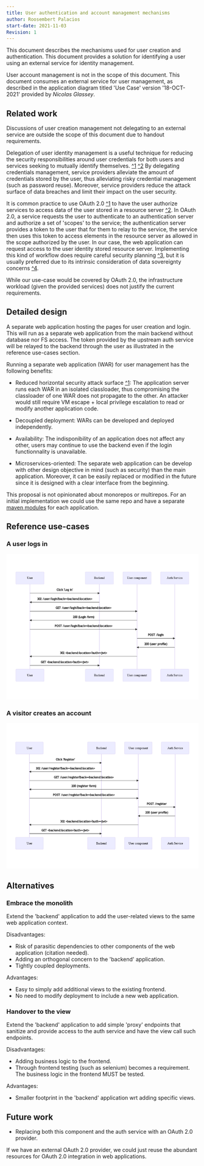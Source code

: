 ```yaml
---
title: User authentication and account management mechanisms
author: Roosembert Palacios
start-date: 2021-11-03
Revision: 1
---
```


This document describes the mechanisms used for user creation and
authentication.
This document provides a solution for identifying a user using an external
service for identity management.

User account management is not in the scope of this document.
This document consumes an external service for user management, as described
in the application diagram titled 'Use Case' version '18-OCT-2021' provided by
_Nicolas Glassey_.

## Related work

Discussions of user creation management not delegating to an external service
are outside the scope of this document due to handout requirements.

Delegation of user identity management is a useful technique for reducing the
security responsibilities around user credentials for both users and services
seeking to mutually identify themselves. [^1][delegation-1] [^2][delegation-2]
By delegating credentials management, service providers alleviate the amount of
credentials stored by the user, thus alleviating risky credential management
(such as password reuse).
Moreover, service providers reduce the attack surface of data breaches and limit
their impact on the user security.

[delegation-1]: https://mytechblogs.medium.com/identity-delegation-and-federated-authentication-e900689bf8ca
[delegation-2]: https://docs.microsoft.com/en-us/windows-server/identity/ad-fs/design/when-to-use-identity-delegation

It is common practice to use OAuth 2.0 [^1][oauth-1] to have the user authorize
services to access data of the user stored in a resource server [^2][oauth-2].
In OAuth 2.0, a service requests the user to authenticate to an authentication
server and authorize a set of 'scopes' to the service; the authentication
server provides a token to the user that for them to relay to the service,
the service then uses this token to access elements in the resource server as
allowed in the scope authorized by the user.
In our case, the web application can request access to the user identity stored
resource server.
Implementing this kind of workflow does require careful security planning
[^3][oauth-3], but it is usually preferred due to its intrinsic consideration
of data sovereignty concerns [^4][oauth-4].

[oauth-1]: https://oauth.net/2/
[oauth-2]: https://www.clowder.com/post/why-your-organization-should-be-using-oauth-2.0
[oauth-3]: https://medium.com/securing/what-is-going-on-with-oauth-2-0-and-why-you-should-not-use-it-for-authentication-5f47597b2611
[oauth-4]: https://archive.fosdem.org/2020/schedule/event/dip_decentralizing_oauth/

While our use-case would be covered by OAuth 2.0, the infrastructure workload
(given the provided services) does not justify the current requirements.

## Detailed design

A separate web application hosting the pages for user creation and login.
This will run as a separate web application from the main backend without
database nor FS access.
The token provided by the upstream auth service will be relayed to the backend
through the user as illustrated in the reference use-cases section.

Running a separate web application (WAR) for user management has the following
benefits:

- Reduced horizontal security attack surface [^1][design-1]:
  The application server runs each WAR in an isolated classloader, thus
  compromising the classloader of one WAR does not propagate to the other.
  An attacker would still require VM escape + local privilege escalation to
  read or modify another application code.

- Decoupled deployment:
  WARs can be developed and deployed independently.

- Availability:
  The indisponibility of an application does not affect any other, users may
  continue to use the backend even if the login functionnality is unavailable.

- Microservices-oriented:
  The separate web application can be develop with other design objective in
  mind (such as security) than the main application.
  Moreover, it can be easily replaced or modified in the future since it is
  designed with a clear interface from the beginning.

[design-1]: https://docs.wildfly.org/18/Developer_Guide.html

This proposal is not opinionated about monorepos or multirepos.
For an initial implementation we could use the same repo and have a separate
[maven modules][maven-modules] for each application.

[maven-modules]: https://maven.apache.org/guides/mini/guide-multiple-modules.html

## Reference use-cases

### A user logs in

![](login_sequence.png)

### A visitor creates an account

![](create_account_sequence.png)

## Alternatives

### Embrace the monolith

Extend the 'backend' application to add the user-related views to the same web
application context.

Disadvantages:

- Risk of parasitic dependencies to other components of the web application
  (citation needed).
- Adding an orthogonal concern to the 'backend' application.
- Tightly coupled deployments.

Advantages:

- Easy to simply add additional views to the existing frontend.
- No need to modify deployment to include a new web application.

### Handover to the view

Extend the 'backend' application to add simple 'proxy' endpoints that sanitize
and provide access to the auth service and have the view call such endpoints.

Disadvantages:

- Adding business logic to the frontend.
- Through frontend testing (such as selenium) becomes a requirement.
  The business logic in the frontend MUST be tested.

Advantages:

- Smaller footprint in the 'backend' application wrt adding specific views.

## Future work

- Replacing both this component and the auth service with an OAuth 2.0
  provider.

If we have an external OAuth 2.0 provider, we could just reuse the abundant
resources for OAuth 2.0 integration in web applications.
